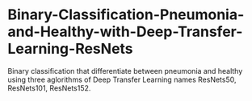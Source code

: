 # Binary-Classification-Pneumonia-and-Healthy-with-Deep-Transfer-Learning-ResNets
Binary classification that differentiate between pneumonia and healthy using three aglorithms of Deep Transfer Learning names ResNets50, ResNets101, ResNets152. 
